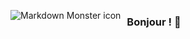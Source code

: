 <img src="https://freerangestock.com/sample/65183/data-analytics-and-research--illustration.jpg"
     alt="Markdown Monster icon"
     style="float: left; margin-right: 10px;" />

### Bonjour ! 👋


